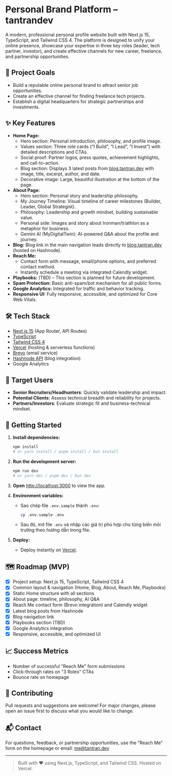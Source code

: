 # Personal Brand Platform – tantrandev

A modern, professional personal profile website built with Next.js 15, TypeScript, and Tailwind CSS 4. The platform is designed to unify your online presence, showcase your expertise in three key roles (leader, tech partner, investor), and create effective channels for new career, freelance, and partnership opportunities.

## 🚀 Project Goals
- Build a reputable online personal brand to attract senior job opportunities.
- Create an effective channel for finding freelance tech projects.
- Establish a digital headquarters for strategic partnerships and investments.

## ✨ Key Features
- **Home Page:**
  - Hero section: Personal introduction, philosophy, and profile image.
  - Values section: Three role cards (“I Build”, “I Lead”, “I Invest”) with detailed descriptions and CTAs.
  - Social proof: Partner logos, press quotes, achievement highlights, and call-to-action.
  - Blog section: Displays 3 latest posts from [blog.tantran.dev](https://blog.tantran.dev) with image, title, excerpt, author, and date.
  - Decorative image: Large, beautiful illustration at the bottom of the page.
- **About Page:**
  - Hero section: Personal story and leadership philosophy.
  - My Journey Timeline: Visual timeline of career milestones (Builder, Leader, Global Strategist).
  - Philosophy: Leadership and growth mindset, building sustainable value.
  - Personal side: Images and story about Ironman/triathlon as a metaphor for business.
  - Gemini AI (MyDigitalTwin): AI-powered Q&A about the profile and journey.
- **Blog:** Blog link in the main navigation leads directly to [blog.tantran.dev](https://blog.tantran.dev) (hosted on Hashnode).
- **Reach Me:**
  - Contact form with message, email/phone options, and preferred contact method.
  - Instantly schedule a meeting via integrated Calendly widget.
- **Playbooks:** (TBD) – This section is planned for future development.
- **Spam Protection:** Basic anti-spam/bot mechanism for all public forms.
- **Google Analytics:** Integrated for traffic and behavior tracking.
- **Responsive UI:** Fully responsive, accessible, and optimized for Core Web Vitals.

## 🛠️ Tech Stack
- [Next.js 15](https://nextjs.org/) (App Router, API Routes)
- [TypeScript](https://www.typescriptlang.org/)
- [Tailwind CSS 4](https://tailwindcss.com/)
- [Vercel](https://vercel.com/) (hosting & serverless functions)
- [Brevo](https://www.brevo.com/) (email service)
- [Hashnode API](https://hashnode.com/) (blog integration)
- Google Analytics

## 👤 Target Users
- **Senior Recruiters/Headhunters**: Quickly validate leadership and impact.
- **Potential Clients**: Assess technical breadth and reliability for projects.
- **Partners/Investors**: Evaluate strategic fit and business-technical mindset.

## 📝 Getting Started

1. **Install dependencies:**
   ```bash
   npm install
   # or yarn install / pnpm install / bun install
   ```
2. **Run the development server:**
   ```bash
   npm run dev
   # or yarn dev / pnpm dev / bun dev
   ```
3. **Open** [http://localhost:3000](http://localhost:3000) to view the app.

4. **Environment variables:**
   - Sao chép file `.env.sample` thành `.env`:
     ```bash
     cp .env.sample .env
     ```
   - Sau đó, mở file `.env` và nhập các giá trị phù hợp cho từng biến môi trường theo hướng dẫn trong file.

5. **Deploy:**
   - Deploy instantly on [Vercel](https://vercel.com/new).

## 🗺️ Roadmap (MVP)
- [x] Project setup: Next.js 15, TypeScript, Tailwind CSS 4
- [x] Common layout & navigation (Home, Blog, About, Reach Me, Playbooks)
- [x] Static Home structure with all sections
- [x] About page: timeline, philosophy, AI Q&A
- [x] Reach Me contact form (Brevo integration) and Calendly widget
- [x] Latest blog posts from Hashnode
- [x] Blog navigation link
- [x] Playbooks section (TBD)
- [x] Google Analytics integration
- [x] Responsive, accessible, and optimized UI

## 📈 Success Metrics
- Number of successful "Reach Me" form submissions
- Click-through rates on "3 Roles" CTAs
- Bounce rate on homepage

## 🤝 Contributing
Pull requests and suggestions are welcome! For major changes, please open an issue first to discuss what you would like to change.

## 📬 Contact
For questions, feedback, or partnership opportunities, use the "Reach Me" form on the homepage or email: [me@tantran.dev](mailto:me@tantran.dev)

---

> Built with ❤️ using Next.js, TypeScript, and Tailwind CSS. Hosted on Vercel.
